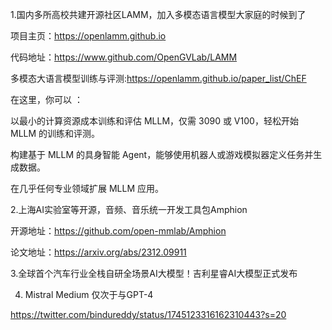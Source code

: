1.国内多所高校共建开源社区LAMM，加入多模态语言模型大家庭的时候到了

项目主页：https://openlamm.github.io

代码地址：https://www.github.com/OpenGVLab/LAMM

多模态大语言模型训练与评测:https://openlamm.github.io/paper_list/ChEF

在这里，你可以 ：

以最小的计算资源成本训练和评估 MLLM，仅需 3090 或 V100，轻松开始 MLLM 的训练和评测。

构建基于 MLLM 的具身智能 Agent，能够使用机器人或游戏模拟器定义任务并生成数据。

在几乎任何专业领域扩展 MLLM 应用。

2.上海AI实验室等开源，音频、音乐统一开发工具包Amphion

开源地址：https://github.com/open-mmlab/Amphion

论文地址：https://arxiv.org/abs/2312.09911


3.全球首个汽车行业全栈自研全场景AI大模型！吉利星睿AI大模型正式发布


4. Mistral Medium 仅次于与GPT-4

https://twitter.com/bindureddy/status/1745123316162310443?s=20



